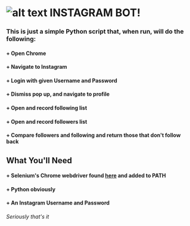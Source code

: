 # ![alt text](http://assets.stickpng.com/thumbs/580b57fcd9996e24bc43c521.png, "instagram logo") INSTAGRAM BOT!

### This is just a simple Python script that, when run, will do the following:
#### + Open Chrome
#### + Navigate to Instagram
#### + Login with given Username and Password
#### + Dismiss pop up, and navigate to profile
#### + Open and record following list
#### + Open and record followers list
#### + Compare followers and following and return those that don't follow back

## What You'll Need

#### + Selenium's Chrome webdriver found [here](https://chromedriver.chromium.org/downloads) and added to PATH
#### + Python obviously
#### + An Instagram Username and Password
###### Seriously that's it

